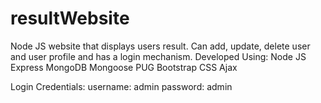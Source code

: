 # resultWebsite
Node JS website that displays users result. Can add, update, delete user and user profile and has a login mechanism. 
Developed Using:
  Node JS 
  Express
  MongoDB
  Mongoose
  PUG
  Bootstrap
  CSS
  Ajax
  
  Login Credentials:
  username: admin
  password: admin
